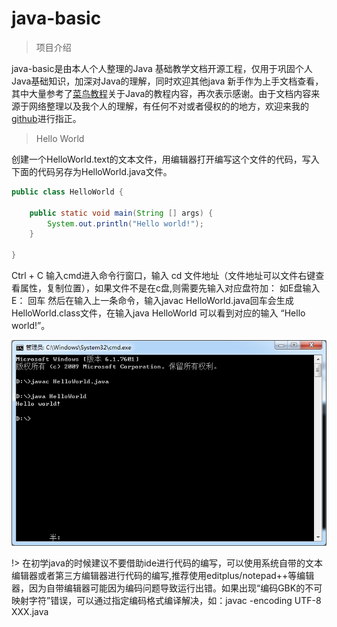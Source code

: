 # java-basic

> 项目介绍

java-basic是由本人个人整理的Java 
基础教学文档开源工程，仅用于巩固个人Java基础知识，加深对Java的理解，同时欢迎其他java
新手作为上手文档查看，其中大量参考了[菜鸟教程](https://www.runoob.com)关于Java的教程内容，再次表示感谢。由于文档内容来源于网络整理以及我个人的理解，有任何不对或者侵权的的地方，欢迎来我的[github](https://github.com/JordanHank/java-basic)进行指正。

> Hello World

创建一个HelloWorld.text的文本文件，用编辑器打开编写这个文件的代码，写入下面的代码另存为HelloWorld.java文件。

``` java
public class HelloWorld {

    public static void main(String [] args) {
        System.out.println("Hello world!");
    }

}

```

Ctrl + C 输入cmd进入命令行窗口，输入 cd 文件地址（文件地址可以文件右键查看属性，复制位置），如果文件不是在c盘,则需要先输入对应盘符加：  如E盘输入 E： 回车 然后在输入上一条命令，输入javac 
HelloWorld.java回车会生成HelloWorld.class文件，在输入java HelloWorld 可以看到对应的输入 “Hello world!”。

![HelloWorld执行结果](_media/helloWorld.png)

!> 在初学java的时候建议不要借助ide进行代码的编写，可以使用系统自带的文本编辑器或者第三方编辑器进行代码的编写,推荐使用editplus/notepad++等编辑器，因为自带编辑器可能因为编码问题导致运行出错。如果出现“编码GBK的不可映射字符”错误，可以通过指定编码格式编译解决，如：javac -encoding UTF-8 XXX.java


